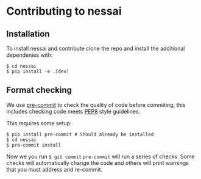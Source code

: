 # Contributing to nessai

## Installation

To install nessai and contribute clone the repo and install the additional dependenies with:

```console
$ cd nessai
$ pip install -e .[dev]
```

## Format checking

We use [pre-commit](https://pre-commit.com/) to check the quality of code before commiting, this includes checking code meets [PEP8](https://www.python.org/dev/peps/pep-0008/) style guidelines.

This requires some setup:

```console
$ pip install pre-commit # Should already be installed
$ cd nessai
$ pre-commit install
```

Now we you run `$ git commit` `pre-commit` will run a series of checks. Some checks will automatically change the code and others will print warnings that you must address and re-commit.
